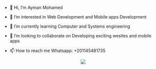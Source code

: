 - 👋 Hi, I’m Ayman Mohamed
- 👀 I’m interested in Web Development and Mobile apps Development
- 🌱 I’m currently learning Computer and Systems engineering
- 💞️ I’m looking to collaborate on Developing exciting wesites and mobile apps
- 📫 How to reach me Whatsapp: +201145481735

  <p align="center">
  <a href="https://skillicons.dev">
    <img src="https://skillicons.dev/icons?i=github,androidstudio,c,cpp,java,css,dart,flutter,figma,html,js,mysql,react,vscode,express" />
  </a>
</p>

